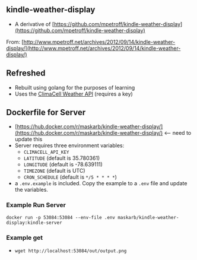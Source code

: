 ## kindle-weather-display
* A derivative of
  [https://github.com/mpetroff/kindle-weather-display](https://github.com/mpetroff/kindle-weather-display)

From:
[http://www.mpetroff.net/archives/2012/09/14/kindle-weather-display/](http://www.mpetroff.net/archives/2012/09/14/kindle-weather-display/)

## Refreshed
* Rebuilt using golang for the purposes of learning
* Uses the [ClimaCell Weather API](https://www.climacell.co/weather-api/) (requires a key)

## Dockerfile for Server
* [https://hub.docker.com/r/maskarb/kindle-weather-display/](https://hub.docker.com/r/maskarb/kindle-weather-display/) <-- need to update this
* Server requires three environment variables:
  * `CLIMACELL_API_KEY`
  * `LATITUDE` (default is 35.780361)
  * `LONGITUDE` (default is -78.639111)
  * `TIMEZONE` (default is UTC)
  * `CRON_SCHEDULE` (default is `*/5 * * * *`)
* a `.env.example` is included. Copy the example to a `.env` file and update the variables.

### Example Run Server
```
docker run -p 53084:53084 --env-file .env maskarb/kindle-weather-display:kindle-server
```

### Example get
* `wget http://localhost:53084/out/output.png`
